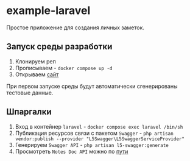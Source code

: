 # example-laravel

Простое приложение для создания личных заметок.

## Запуск среды разработки

1. Клонируем реп
1. Прописываем - `docker compose up -d`
1. Открываем [сайт](http://localhost:8000/note)

При первом запуске среды будут автоматически сгенерированы тестовые данные.

## Шпаргалки

1. Вход в контейнер `laravel` - `docker compose exec laravel /bin/sh` 
1. Публикация ресурсов связи с пакетом `Swagger` - `php artisan vendor:publish --provider "L5Swagger\L5SwaggerServiceProvider"`
1. Генерируем `Swagger API` - `php artisan l5-swagger:generate`
1. Просмотреть `Notes Doc API` можно по [пути](http://localhost:8000/api/documentation) 